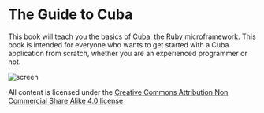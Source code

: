The Guide to Cuba
=================

This book will teach you the basics of [Cuba](http://cuba.is/), the Ruby
microframework. This book is intended for everyone who wants to get started with a Cuba
application from scratch, whether you are an experienced programmer or not. 

![screen](https://raw.githubusercontent.com/frodsan/theguidetocuba/master/assets/screen.png)

All content is licensed under the [Creative Commons Attribution Non
Commercial Share Alike 4.0 license](http://creativecommons.org/licenses/by-nc-sa/4.0/)
